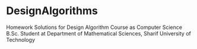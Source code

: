 # DesignAlgorithms
Homework Solutions for Design Algorithm Course as Computer Science B.Sc. Student at Department of Mathematical Sciences, Sharif University of Technology
